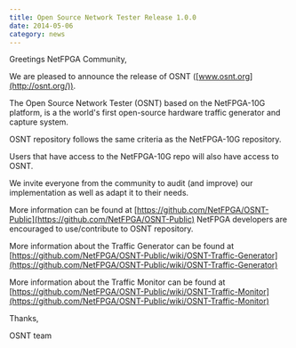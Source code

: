 ```yaml
---
title: Open Source Network Tester Release 1.0.0
date: 2014-05-06
category: news
---
```


Greetings NetFPGA Community,

We are pleased to announce the release of OSNT ([www.osnt.org](http://osnt.org/)).

The Open Source Network Tester (OSNT) based on the NetFPGA-10G platform, is a the world's first open-source hardware traffic generator and capture system.

OSNT repository follows the same criteria as the NetFPGA-10G repository.

Users that have access to the NetFPGA-10G repo will also have access to OSNT.

We invite everyone from the community to audit (and improve) our implementation as well as adapt it to their needs.

More information can be found at [https://github.com/NetFPGA/OSNT-Public](https://github.com/NetFPGA/OSNT-Public) NetFPGA developers are encouraged to use/contribute to OSNT repository.

More information about the Traffic Generator can be found at [https://github.com/NetFPGA/OSNT-Public/wiki/OSNT-Traffic-Generator](https://github.com/NetFPGA/OSNT-Public/wiki/OSNT-Traffic-Generator)

More information about the Traffic Monitor can be found at [https://github.com/NetFPGA/OSNT-Public/wiki/OSNT-Traffic-Monitor](https://github.com/NetFPGA/OSNT-Public/wiki/OSNT-Traffic-Monitor)

Thanks,

OSNT team

